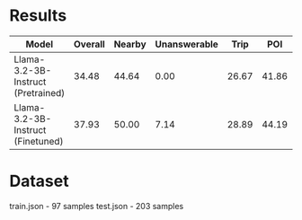 # Results

| Model                             | Overall | Nearby | Unanswerable |  Trip  |  POI   | Routing |
|-----------------------------------|---------|--------|--------------|--------|--------|---------|
|Llama-3.2-3B-Instruct (Pretrained) | 34.48  | 44.64 | 0.00       | 26.67 | 41.86 | 33.33  |
|Llama-3.2-3B-Instruct (Finetuned)  | 37.93  | 50.00 | 7.14       | 28.89 | 44.19 | 35.56  |

# Dataset

train.json - 97 samples
test.json - 203 samples


